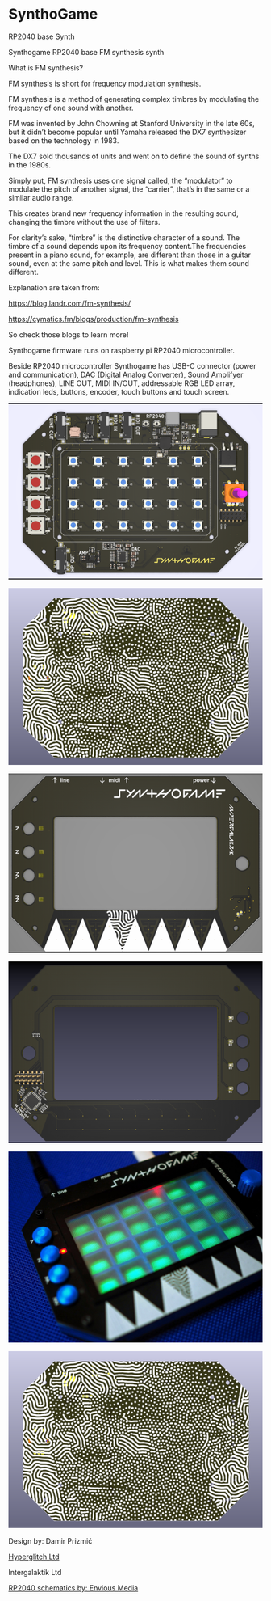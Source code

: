# SynthoGame
RP2040 base Synth

Synthogame RP2040 base FM synthesis synth

What is FM synthesis?

FM synthesis is short for frequency modulation synthesis.

FM synthesis is a method of generating complex timbres by modulating the frequency of one sound with another.

FM was invented by John Chowning at Stanford University in the late 60s, but it didn’t become popular until Yamaha released the DX7 synthesizer based on the technology in 1983.

The DX7 sold thousands of units and went on to define the sound of synths in the 1980s.

Simply put, FM synthesis uses one signal called, the “modulator” to modulate the pitch of another signal, the “carrier”, that’s in the same or a similar audio range.

This creates brand new frequency information in the resulting sound, changing the timbre without the use of filters.

For clarity’s sake, “timbre” is the distinctive character of a sound. The timbre of a sound depends upon its frequency content.The frequencies present in a piano sound, for example, are different than those in a guitar sound, even at the same pitch and level. This is what makes them sound different.

Explanation are taken from: 

https://blog.landr.com/fm-synthesis/

https://cymatics.fm/blogs/production/fm-synthesis

So check those blogs to learn more!

Synthogame firmware runs on raspberry pi RP2040 microcontroller.

Beside RP2040 microcontroller Synthogame has USB-C connector (power and communication), DAC (Digital Analog Converter), Sound Amplifyer (headphones), LINE OUT, MIDI IN/OUT, addressable RGB LED array, indication leds, buttons, encoder, touch buttons and touch screen.

![SynthoGame main board - top side](https://github.com/intergalaktik/SynthoGame/blob/main/SynthoGame/SynthoGame_bottom/pic/SynthoGame_top.png?raw=true)

![SynthoGame main board - bottom side](https://github.com/intergalaktik/SynthoGame/blob/main/SynthoGame/SynthoGame_bottom/pic/SynthoGame_bottom.png?raw=true)

![SynthoGame touch board - top side](https://github.com/intergalaktik/SynthoGame/blob/main/SynthoGame/SynthoGame_top/pic/SynthoGame_top.png?raw=true)

![SynthoGame touch board - bottom side](https://github.com/intergalaktik/SynthoGame/blob/main/SynthoGame/SynthoGame_top/pic/SynthoGame_bottom.png?raw=true)

<img src="https://github.com/intergalaktik/SynthoGame/blob/main/SynthoGame/Documentation/synthogame_final_05.jpg" width="640">

[![Watch the video](https://github.com/intergalaktik/SynthoGame/blob/main/SynthoGame/SynthoGame_bottom/pic/SynthoGame_bottom.png)](https://youtu.be/HBAlY6ak0zU)

Design by: Damir Prizmić

[Hyperglitch Ltd](https://hyperglitch.com)

Intergalaktik Ltd

[RP2040 schematics by: Envious Media](https://envious.media)

